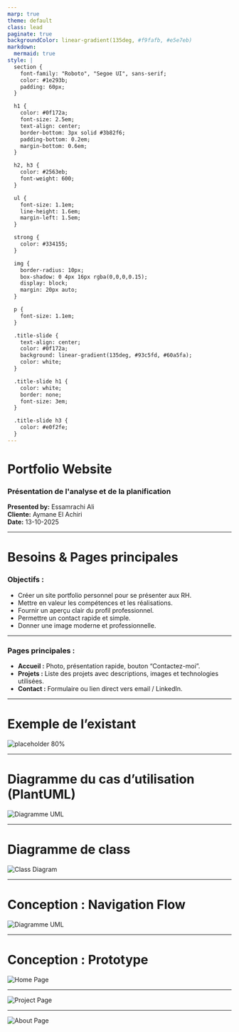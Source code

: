 ```yaml
---
marp: true
theme: default
class: lead
paginate: true
backgroundColor: linear-gradient(135deg, #f9fafb, #e5e7eb)
markdown:
  mermaid: true
style: |
  section {
    font-family: "Roboto", "Segoe UI", sans-serif;
    color: #1e293b;
    padding: 60px;
  }

  h1 {
    color: #0f172a;
    font-size: 2.5em;
    text-align: center;
    border-bottom: 3px solid #3b82f6;
    padding-bottom: 0.2em;
    margin-bottom: 0.6em;
  }

  h2, h3 {
    color: #2563eb;
    font-weight: 600;
  }

  ul {
    font-size: 1.1em;
    line-height: 1.6em;
    margin-left: 1.5em;
  }

  strong {
    color: #334155;
  }

  img {
    border-radius: 10px;
    box-shadow: 0 4px 16px rgba(0,0,0,0.15);
    display: block;
    margin: 20px auto;
  }

  p {
    font-size: 1.1em;
  }

  .title-slide {
    text-align: center;
    color: #0f172a;
    background: linear-gradient(135deg, #93c5fd, #60a5fa);
    color: white;
  }

  .title-slide h1 {
    color: white;
    border: none;
    font-size: 3em;
  }

  .title-slide h3 {
    color: #e0f2fe;
  }
---
```


<!-- Title Slide -->
<!-- Add "class: title-slide" for custom style -->
<!-- Use class annotation in Marp -->

<!-- _class: title-slide -->

# **Portfolio Website**
### Présentation de l'analyse et de la planification

**Presented by:** Essamrachi Ali  
**Cliente:** Aymane El Achiri  
**Date:** 13-10-2025

---

# **Besoins & Pages principales**

### Objectifs :
- Créer un site portfolio personnel pour se présenter aux RH.  
- Mettre en valeur les compétences et les réalisations.  
- Fournir un aperçu clair du profil professionnel.  
- Permettre un contact rapide et simple.  
- Donner une image moderne et professionnelle.  

---

### **Pages principales :**
- **Accueil :** Photo, présentation rapide, bouton “Contactez-moi”.  
- **Projets :** Liste des projets avec descriptions, images et technologies utilisées.  
- **Contact :** Formulaire ou lien direct vers email / LinkedIn.  

---

# **Exemple de l’existant**

![placeholder 80%](/docs/images/Screenshot.png)

---

# **Diagramme du cas d’utilisation (PlantUML)**

![Diagramme UML](images/diagrams/usecase.png)

---

# **Diagramme de class**

![Class Diagram](images/ClassDiagram.png)

---

# **Conception : Navigation Flow**

![Diagramme UML](images/diagrams/Screenshot.png)

---

# **Conception : Prototype**
![Home Page](images/home.png)

---

![Project Page](images/projects.png)

---

![About Page](images/about.png)